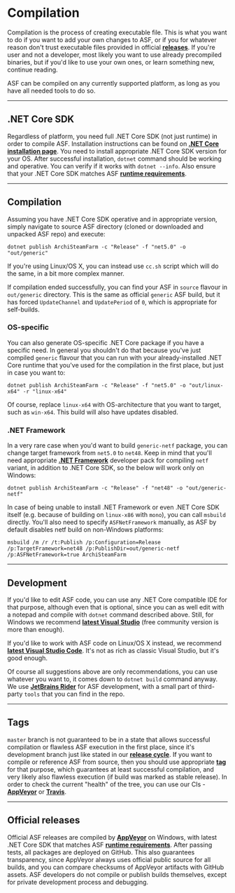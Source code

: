 # Compilation

Compilation is the process of creating executable file. This is what you want to do if you want to add your own changes to ASF, or if you for whatever reason don't trust executable files provided in official **[releases](https://github.com/JustArchiNET/ArchiSteamFarm/releases)**. If you're user and not a developer, most likely you want to use already precompiled binaries, but if you'd like to use your own ones, or learn something new, continue reading.

ASF can be compiled on any currently supported platform, as long as you have all needed tools to do so.

* * *

## .NET Core SDK

Regardless of platform, you need full .NET Core SDK (not just runtime) in order to compile ASF. Installation instructions can be found on **[.NET Core installation page](https://dotnet.microsoft.com/download)**. You need to install appropriate .NET Core SDK version for your OS. After successful installation, `dotnet` command should be working and operative. You can verify if it works with `dotnet --info`. Also ensure that your .NET Core SDK matches ASF **[runtime requirements](https://github.com/JustArchiNET/ArchiSteamFarm/wiki/Compatibility#runtime-requirements)**.

* * *

## Compilation

Assuming you have .NET Core SDK operative and in appropriate version, simply navigate to source ASF directory (cloned or downloaded and unpacked ASF repo) and execute:

```shell
dotnet publish ArchiSteamFarm -c "Release" -f "net5.0" -o "out/generic"
```

If you're using Linux/OS X, you can instead use `cc.sh` script which will do the same, in a bit more complex manner.

If compilation ended successfully, you can find your ASF in `source` flavour in `out/generic` directory. This is the same as official `generic` ASF build, but it has forced `UpdateChannel` and `UpdatePeriod` of `0`, which is appropriate for self-builds.

### OS-specific

You can also generate OS-specific .NET Core package if you have a specific need. In general you shouldn't do that because you've just compiled `generic` flavour that you can run with your already-installed .NET Core runtime that you've used for the compilation in the first place, but just in case you want to:

```shell
dotnet publish ArchiSteamFarm -c "Release" -f "net5.0" -o "out/linux-x64" -r "linux-x64"
```

Of course, replace `linux-x64` with OS-architecture that you want to target, such as `win-x64`. This build will also have updates disabled.

### .NET Framework

In a very rare case when you'd want to build `generic-netf` package, you can change target framework from `net5.0` to `net48`. Keep in mind that you'll need appropriate **[.NET Framework](https://dotnet.microsoft.com/download/visual-studio-sdks)** developer pack for compiling `netf` variant, in addition to .NET Core SDK, so the below will work only on Windows:

```shell
dotnet publish ArchiSteamFarm -c "Release" -f "net48" -o "out/generic-netf"
```

In case of being unable to install .NET Framework or even .NET Core SDK itself (e.g. because of building on `linux-x86` with `mono`), you can call `msbuild` directly. You'll also need to specify `ASFNetFramework` manually, as ASF by default disables netf build on non-Windows platforms:

```shell
msbuild /m /r /t:Publish /p:Configuration=Release /p:TargetFramework=net48 /p:PublishDir=out/generic-netf /p:ASFNetFramework=true ArchiSteamFarm
```

* * *

## Development

If you'd like to edit ASF code, you can use any .NET Core compatible IDE for that purpose, although even that is optional, since you can as well edit with a notepad and compile with `dotnet` command described above. Still, for Windows we recommend **[latest Visual Studio](https://visualstudio.microsoft.com/downloads)** (free community version is more than enough).

If you'd like to work with ASF code on Linux/OS X instead, we recommend **[latest Visual Studio Code](https://code.visualstudio.com/download)**. It's not as rich as classic Visual Studio, but it's good enough.

Of course all suggestions above are only recommendations, you can use whatever you want to, it comes down to `dotnet build` command anyway. We use **[JetBrains Rider](https://www.jetbrains.com/rider)** for ASF development, with a small part of third-party `tools` that you can find in the repo.

* * *

## Tags

`master` branch is not guaranteed to be in a state that allows successful compilation or flawless ASF execution in the first place, since it's development branch just like stated in our **[release cycle](https://github.com/JustArchiNET/ArchiSteamFarm/wiki/Release-cycle)**. If you want to compile or reference ASF from source, then you should use appropriate **[tag](https://github.com/JustArchiNET/ArchiSteamFarm/tags)** for that purpose, which guarantees at least successful compilation, and very likely also flawless execution (if build was marked as stable release). In order to check the current "health" of the tree, you can use our CIs - **[AppVeyor](https://ci.appveyor.com/project/JustArchi/ArchiSteamFarm)** or **[Travis](https://travis-ci.com/JustArchiNET/ArchiSteamFarm)**.

* * *

## Official releases

Official ASF releases are compiled by **[AppVeyor](https://ci.appveyor.com/project/JustArchi/ArchiSteamFarm)** on Windows, with latest .NET Core SDK that matches ASF **[runtime requirements](https://github.com/JustArchiNET/ArchiSteamFarm/wiki/Compatibility#runtime-requirements)**. After passing tests, all packages are deployed on GitHub. This also guarantees transparency, since AppVeyor always uses official public source for all builds, and you can compare checksums of AppVeyor artifacts with GitHub assets. ASF developers do not compile or publish builds themselves, except for private development process and debugging.